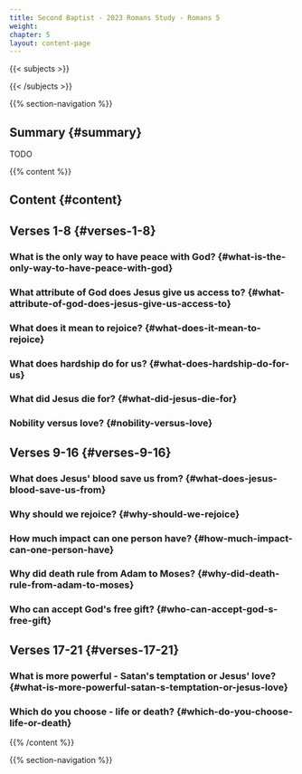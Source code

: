 ```yaml
---
title: Second Baptist - 2023 Romans Study - Romans 5
weight: 
chapter: 5
layout: content-page
---
```


{{< subjects >}}

{{< /subjects >}}

{{% section-navigation %}}

<!-- ## Video {#video}

{{% video
videoId=""

videoPlaylist=""

slides="https://bibledocs.org/slides/"
%}} -->

## Summary {#summary}

TODO

<!-- ## Timestamps {#timestamps} -->

{{% content %}}

## Content {#content}

<!-- --- -->

## Verses 1-8 {#verses-1-8}

### What is the only way to have peace with God? {#what-is-the-only-way-to-have-peace-with-god}

### What attribute of God does Jesus give us access to? {#what-attribute-of-god-does-jesus-give-us-access-to}

### What does it mean to rejoice? {#what-does-it-mean-to-rejoice}

### What does hardship do for us? {#what-does-hardship-do-for-us}

### What did Jesus die for? {#what-did-jesus-die-for}

### Nobility versus love? {#nobility-versus-love}

## Verses 9-16 {#verses-9-16}

### What does Jesus' blood save us from? {#what-does-jesus-blood-save-us-from}

### Why should we rejoice? {#why-should-we-rejoice}

### How much impact can one person have? {#how-much-impact-can-one-person-have}

### Why did death rule from Adam to Moses? {#why-did-death-rule-from-adam-to-moses}

### Who can accept God's free gift? {#who-can-accept-god-s-free-gift}

## Verses 17-21 {#verses-17-21}

### What is more powerful - Satan's temptation or Jesus' love? {#what-is-more-powerful-satan-s-temptation-or-jesus-love}

### Which do you choose - life or death? {#which-do-you-choose-life-or-death}

{{% /content %}}


<!-- {{% transcript %}}

## Video/audio transcript {#video-audio-transcript}



{{% /transcript %}} -->

{{% section-navigation %}}
